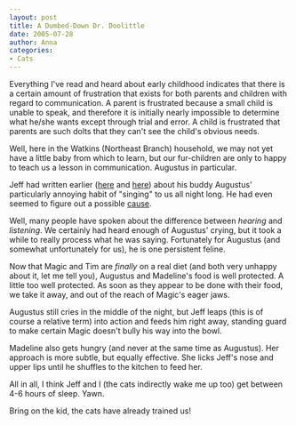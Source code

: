 ```yaml
---
layout: post
title: A Dumbed-Down Dr. Doolittle
date: 2005-07-28
author: Anna
categories:
- Cats
---
```


Everything I've read and heard about early childhood indicates that there is a
certain amount of frustration that exists for both parents and children with
regard to communication. A parent is frustrated because a small child is
unable to speak, and therefore it is initially nearly impossible to determine
what he/she wants except through trial and error. A child is frustrated that
parents are such dolts that they can't see the child's obvious needs.

Well, here in the Watkins (Northeast Branch) household, we may not yet have a
little baby from which to learn, but our fur-children are only to happy to
teach us a lesson in communication. Augustus in particular.

Jeff had written earlier ([here][1] and [here][2]) about his buddy Augustus'
particularly annoying habit of "singing" to us all night long. He had even
seemed to figure out a possible [cause][3].

Well, many people have spoken about the difference between _hearing_ and
_listening_. We certainly had heard enough of Augustus' crying, but it took a
while to really process what he was saying. Fortunately for Augustus (and
somewhat unfortunately for us), he is one persistent feline.

Now that Magic and Tim are _finally_ on a real diet (and both very unhappy
about it, let me tell you), Augustus and Madeline's food is well protected. A
little too well protected. As soon as they appear to be done with their food,
we take it away, and out of the reach of Magic's eager jaws.

Augustus still cries in the middle of the night, but Jeff leaps (this is of
course a relative term) into action and feeds him right away, standing guard
to make certain Magic doesn't bully his way into the bowl.

Madeline also gets hungry (and never at the same time as Augustus). Her
approach is more subtle, but equally effective. She licks Jeff's nose and
upper lips until he shuffles to the kitchen to feed her.

All in all, I think Jeff and I (the cats indirectly wake me up too) get
between 4-6 hours of sleep. Yawn.

Bring on the kid, the cats have already trained us!

[1]: /2004/04/howl-no-more
[2]: /2005/06/the-microchipping-of-augustus
[3]: /2005/03/cats-hate-dieting
